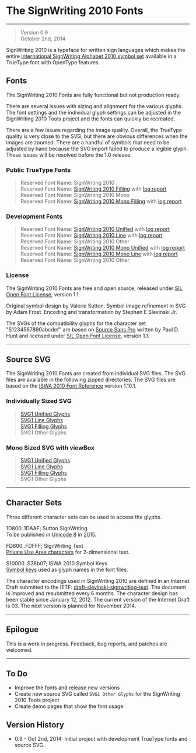 The SignWriting 2010 Fonts
=====================
- - - 
> Version 0.9  
October 2nd, 2014

SignWriting 2010 is a typeface for written sign languages
which makes the entire [International SignWriting Alphabet 2010 symbol set][19] available in a TrueType font with OpenType features.

Fonts
-------
The SignWriting 2010 Fonts are fully functional but not production ready.  

There are several issues with sizing and alignment for the various glyphs.  The font settings and the individual glyph settings can be adjusted in the SignWriting 2010 Tools project and the fonts can quickly be recreated.

There are a few issues regarding the image quality.  Overall, the TrueType quality is very close to the SVG, but there are obvious differences when the images are zoomed.  There are a handful of symbols that need to be adjusted by hand because the SVG import failed to produce a legible glyph.  These issues will be resolved before the 1.0 release.


### Public TrueType Fonts  
> Reserved Font Name: SignWriting 2010  
Reserved Font Name: [SignWriting 2010 Filling][1] with [log report][2]  
Reserved Font Name: SignWriting 2010 Mono  
Reserved Font Name: [SignWriting 2010 Mono Filling][3] with [log report][4]  

### Development Fonts  
> Reserved Font Name: [SignWriting 2010 Unified][5] with [log report][6]  
Reserved Font Name: [SignWriting 2010 Line][7] with [log report][8]  
Reserved Font Name: SignWriting 2010 Other  
Reserved Font Name: [SignWriting 2010 Mono Unified][9] with [log report][10]  
Reserved Font Name: [SignWriting 2010 Mono Line][11] with [log report][12]  
Reserved Font Name: SignWriting 2010 Other

### License
The SignWriting 2010 Fonts are free and open source, released under
[SIL Open Font License][24], version 1.1.

Original symbol design by Valerie Sutton.
Symbol image refinement in SVG by Adam Frost.
Encoding and transformation by Stephen E Slevinski Jr.

The SVGs of the compatibility glyphs for the character set "S1234567890abcdef" are based on [Source Sans Pro][25]
written by Paul D. Hunt and licensed under [SIL Open Font License][24], version 1.1.

- - - 

Source SVG
--------------
The SignWriting 2010 Fonts are created from individual SVG files.  The SVG files are available in the following zipped directories.  The SVG files are based on the [ISWA 2010 Font Reference][20] version 1.10.1.

### Individually Sized SVG
> [SVG1 Unified Glyphs][13]  
[SVG1 Line Glyphs][14]  
[SVG1 Filling Glyphs][15]  
SVG1 Other Glyphs  

### Mono Sized SVG with viewBox

> [SVG1 Unified Glyphs][16]  
[SVG1 Line Glyphs][17]  
[SVG1 Filling Glyphs][18]  
SVG1 Other Glyphs
  
- - -

Character Sets
--------------------
Three different character sets can be used to access the glyphs.

1D800..1DAAF; Sutton SignWriting  
To be published in [Unicode 8][21] in [2015][22].

FD800..FDFFF; SignWriting Text  
[Private Use Area characters][26] for 2-dimensional text.

S10000..S38b07; ISWA 2010 Symbol Keys  
[Symbol keys][19] used as glyph names in the font files.

The character encodings used in SignWriting 2010 are defined in an Internet Draft submitted to the IETF: [draft-slevinski-signwriting-text][26].
The document is improved and resubmitted every 6 months.
The character design has been stable since January 12, 2012.
The current version of the Internet Draft is 03.
The next version is planned for November 2014.

- - -

Epilogue
----------
This is a work in progress. Feedback, bug reports, and patches are welcomed.

- - -

To Do
-------
* Improve the fonts and release new versions
* Create new source SVG called `SVG1 Other Glyphs` for the SignWriting 2010 Tools project
* Create demo pages that show the font usage

Version History
------------------
* 0.9 - Oct 2nd, 2014: Initial project with development TrueType fonts and source SVG.

[1]: https://github.com/Slevinski/signwriting_2010_fonts/raw/master/fonts/SignWriting%202010%20Filling.ttf
[2]: https://github.com/Slevinski/signwriting_2010_fonts/raw/master/fonts/SignWriting%202010%20Filling.log
[3]: https://github.com/Slevinski/signwriting_2010_fonts/raw/master/fonts/SignWriting%202010%20Mono%20Filling.ttf
[4]: https://github.com/Slevinski/signwriting_2010_fonts/raw/master/fonts/SignWriting%202010%20Mono%20Filling.log
[5]: https://github.com/Slevinski/signwriting_2010_fonts/raw/master/fonts/SignWriting%202010%20Unified.ttf
[6]: https://github.com/Slevinski/signwriting_2010_fonts/raw/master/fonts/SignWriting%202010%20Unified.log
[7]: https://github.com/Slevinski/signwriting_2010_fonts/raw/master/fonts/SignWriting%202010%20Line.ttf
[8]: https://github.com/Slevinski/signwriting_2010_fonts/raw/master/fonts/SignWriting%202010%20Line.log
[9]: https://github.com/Slevinski/signwriting_2010_fonts/raw/master/fonts/SignWriting%202010%20Mono%20Unified.ttf
[10]: https://github.com/Slevinski/signwriting_2010_fonts/raw/master/fonts/SignWriting%202010%20Mono%20Unified.log
[11]: https://github.com/Slevinski/signwriting_2010_fonts/raw/master/fonts/SignWriting%202010%20Mono%20Line.ttf
[12]: https://github.com/Slevinski/signwriting_2010_fonts/raw/master/fonts/SignWriting%202010%20Mono%20Line.log
[13]: https://github.com/Slevinski/signwriting_2010_fonts/raw/master/source/svg1U.zip
[14]: https://github.com/Slevinski/signwriting_2010_fonts/raw/master/source/svg1L.zip
[15]: https://github.com/Slevinski/signwriting_2010_fonts/raw/master/source/svg1F.zip
[16]: https://github.com/Slevinski/signwriting_2010_fonts/raw/master/source/svb1U.zip
[17]: https://github.com/Slevinski/signwriting_2010_fonts/raw/master/source/svb1L.zip
[18]: https://github.com/Slevinski/signwriting_2010_fonts/raw/master/source/svb1F.zip
[19]: http://signbank.org/iswa
[20]: http://signpuddle.net/iswa
[21]: http://www.unicode.org/alloc/Pipeline.html
[22]: http://unicode-inc.blogspot.com/2014/08/new-publication-schedule-for-unicode.html
[23]: http://tools.ietf.org/html/draft-slevinski-signwriting-text
[24]: http://scripts.sil.org/OFL
[25]: https://www.google.com/fonts/specimen/Source+Sans+Pro
[26]: http://tools.ietf.org/html/draft-slevinski-signwriting-text

